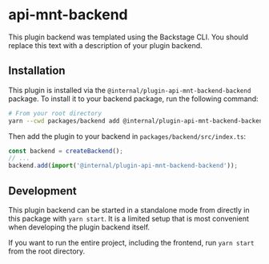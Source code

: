 # api-mnt-backend

This plugin backend was templated using the Backstage CLI. You should replace this text with a description of your plugin backend.

## Installation

This plugin is installed via the `@internal/plugin-api-mnt-backend-backend` package. To install it to your backend package, run the following command:

```bash
# From your root directory
yarn --cwd packages/backend add @internal/plugin-api-mnt-backend-backend
```

Then add the plugin to your backend in `packages/backend/src/index.ts`:

```ts
const backend = createBackend();
// ...
backend.add(import('@internal/plugin-api-mnt-backend-backend'));
```

## Development

This plugin backend can be started in a standalone mode from directly in this
package with `yarn start`. It is a limited setup that is most convenient when
developing the plugin backend itself.

If you want to run the entire project, including the frontend, run `yarn start` from the root directory.
